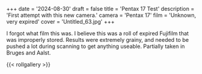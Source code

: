 +++
date = '2024-08-30'
draft = false
title = 'Pentax 17 Test'
description = 'First attempt with this new camera.'
camera = 'Pentax 17'
film = 'Unknown, very expired'
cover = 'Untitled_63.jpg'
+++

I forgot what film this was. I believe this was a roll of expired Fujifilm that was improperly stored.
Results were extremely grainy, and needed to be pushed a lot during scanning to get anything useable.
Partially taken in Bruges and Aalst.

{{< rollgallery >}}
